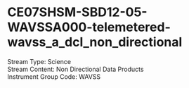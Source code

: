 # CE07SHSM-SBD12-05-WAVSSA000-telemetered-wavss_a_dcl_non_directional

Stream Type: Science<br>
Stream Content: Non Directional Data Products<br>
Instrument Group Code: WAVSS<br>
